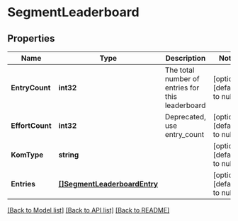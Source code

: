 # SegmentLeaderboard

## Properties
Name | Type | Description | Notes
------------ | ------------- | ------------- | -------------
**EntryCount** | **int32** | The total number of entries for this leaderboard | [optional] [default to null]
**EffortCount** | **int32** | Deprecated, use entry_count | [optional] [default to null]
**KomType** | **string** |  | [optional] [default to null]
**Entries** | [**[]SegmentLeaderboardEntry**](SegmentLeaderboardEntry.md) |  | [optional] [default to null]

[[Back to Model list]](../README.md#documentation-for-models) [[Back to API list]](../README.md#documentation-for-api-endpoints) [[Back to README]](../README.md)


